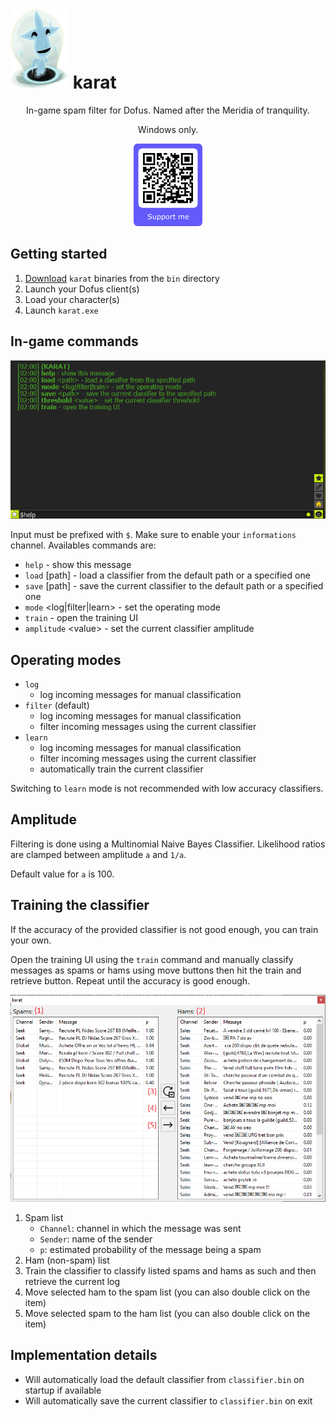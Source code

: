 # ![](res/karat.webp) karat

<p align=center>In-game spam filter for Dofus. Named after the Meridia of tranquility.</p>

<p align=center>Windows only.</p>

<p align=center><a href="https://donate.stripe.com/7sI6rK74C7Wk2C46oo"><img src="https://github.com/Airtz/karat/blob/main/res/support.png" width=110 height=132/></a></p>

## Getting started

1. [Download](https://downgit.github.io/#/home?url=https://github.com/Airtz/karat/tree/main/bin) `karat` binaries from the `bin` directory
2. Launch your Dofus client(s)
3. Load your character(s)
4. Launch `karat.exe`

## In-game commands

<p align=center><img src="https://github.com/Airtz/karat/blob/main/res/chat.png"/></p>

Input must be prefixed with `$`. Make sure to enable your `informations` channel. Availables commands are:

* `help` - show this message
* `load` [path] - load a classifier from the default path or a specified one
* `save` [path] - save the current classifier to the default path or a specified one
* `mode` &lt;log|filter|learn&gt; - set the operating mode
* `train` - open the training UI
* `amplitude` &lt;value&gt; - set the current classifier amplitude

## Operating modes

* `log`
   * log incoming messages for manual classification
* `filter` (default)
   * log incoming messages for manual classification
   * filter incoming messages using the current classifier
* `learn`
   * log incoming messages for manual classification
   * filter incoming messages using the current classifier
   * automatically train the current classifier

Switching to `learn` mode is not recommended with low accuracy classifiers.

## Amplitude

Filtering is done using a Multinomial Naive Bayes Classifier. Likelihood ratios are clamped between amplitude `a` and `1/a`.

Default value for `a` is 100.

## Training the classifier

If the accuracy of the provided classifier is not good enough, you can train your own.

Open the training UI using the `train` command and manually classify messages as spams or hams using move buttons then hit the train and retrieve button. Repeat until the accuracy is good enough.

<p align=center><img src="https://github.com/Airtz/karat/blob/main/res/ui.png"/></p>

1. Spam list
    * `Channel`: channel in which the message was sent
    * `Sender`: name of the sender
    * `p`: estimated probability of the message being a spam
3. Ham (non-spam) list
4. Train the classifier to classify listed spams and hams as such and then retrieve the current log
5. Move selected ham to the spam list (you can also double click on the item)
6. Move selected spam to the ham list (you can also double click on the item)

## Implementation details

* Will automatically load the default classifier from `classifier.bin` on startup if available
* Will automatically save the current classifier to `classifier.bin` on exit
